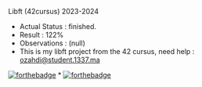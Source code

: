  Libft (42cursus) 2023-2024
* Actual Status : finished.
* Result : 122%
* Observations : (null)
* This is my libft project from the 42 cursus, need help : ozahdi@student.1337.ma

  
[![forthebadge](https://forthebadge.com/images/badges/built-with-love.svg)](https://forthebadge.com)  *  [![forthebadge](https://forthebadge.com/images/badges/made-with-c.svg)](https://forthebadge.com)
